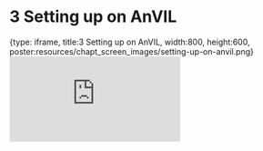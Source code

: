# 3 Setting up on AnVIL
 
{type: iframe, title:3 Setting up on AnVIL, width:800, height:600, poster:resources/chapt_screen_images/setting-up-on-anvil.png}
![](https://sayumiyork.github.io/miniCURE-16S_Test/setting-up-on-anvil.html)
 

 
